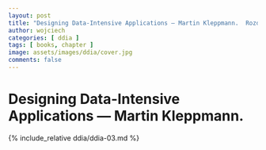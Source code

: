 ```yaml
---
layout: post
title: "Designing Data-Intensive Applications — Martin Kleppmann.  Rozdział #3: Storage and Retrieval"
author: wojciech
categories: [ ddia ]
tags: [ books, chapter ]
image: assets/images/ddia/cover.jpg
comments: false
---
```


# Designing Data-Intensive Applications — Martin Kleppmann.

{% include_relative ddia/ddia-03.md %}
